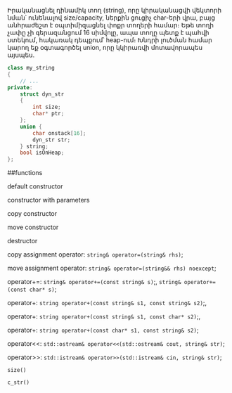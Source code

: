 Իրականացնել դինամիկ տող (string), որը կիրականացվի վեկտորի նման՝ ունենալով size/capacity, ներքին ցուցիչ char-երի վրա, բայց անհրաժեշտ է օպտիմիզացնել փոքր տողերի համար։ Եթե տողի չափը չի գերազանցում 16 սիմվոլը, ապա տողը պետք է պահվի ստեկում, հակառակ դեպքում՝ heap-ում։ Խնդրի լուծման համար կարող եք օգտագործել union, որը կկիրառվի մոտավորապես այսպես.

```cpp
class my_string 
{ 
    // ...
private: 
    struct dyn_str 
    { 
        int size; 
        char* ptr;
    }; 
    union { 
        char onstack[16]; 
        dyn_str str; 
    } string;
    bool isOnHeap;
};
```
##functions

default constructor

constructor with parameters

copy constructor

move constructor

destructor

copy assignment operator: `string& operator=(string& rhs)`;

move assignment operator: `string& operator=(string&& rhs) noexcept`;

operator+=: `string& operator+=(const string& s)`;, 
            `string& operator+=(const char* s)`;

operator+: `string operator+(const string& s1, const string& s2)`;, 
            
operator+:  `string operator+(const string& s1, const char* s2)`;, 
            
operator+:   `string operator+(const char* s1, const string& s2)`;


operator<<: `std::ostream& operator<<(std::ostream& cout, string& str)`;

operator>>: `std::istream& operator>>(std::istream& cin, string& str)`;

`size()`

`c_str()`
